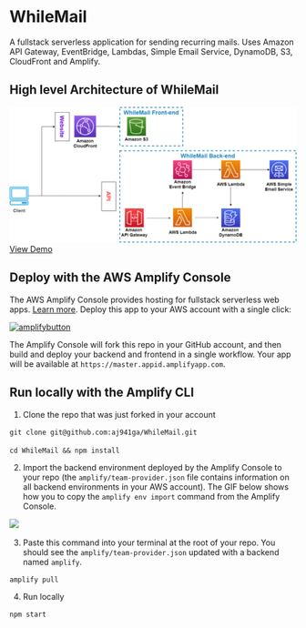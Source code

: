 # WhileMail

A fullstack serverless application for sending recurring mails. Uses Amazon API Gateway, EventBridge, Lambdas, Simple Email Service, DynamoDB, S3, CloudFront and Amplify.

## High level Architecture of WhileMail

![WhileMail AWS High Level architecture](public/images/whilemail-aws-architecture.png)
[View Demo](https://master.d2ka7y7551sk8n.amplifyapp.com/)

## Deploy with the AWS Amplify Console

The AWS Amplify Console provides hosting for fullstack serverless web apps. [Learn more](https://console.amplify.aws). Deploy this app to your AWS account with a single click:

[![amplifybutton](https://oneclick.amplifyapp.com/button.svg)](https://console.aws.amazon.com/amplify/home#/deploy?repo=https://github.com/aj941ga/WhileMail)

The Amplify Console will fork this repo in your GitHub account, and then build and deploy your backend and frontend in a single workflow. Your app will be available at `https://master.appid.amplifyapp.com`.

## Run locally with the Amplify CLI

1. Clone the repo that was just forked in your account

  ```
  git clone git@github.com:aj941ga/WhileMail.git

  cd WhileMail && npm install
  ```

2. Import the backend environment deployed by the Amplify Console to your repo (the `amplify/team-provider.json` file contains information on all backend environments in your AWS account). The GIF below shows how you to copy the `amplify env import` command from the Amplify Console. 

<img src="https://github.com/aws-samples/create-react-app-auth-amplify/blob/master/src/images/import-backend.gif" width="800"/>

3. Paste this command into your terminal at the root of your repo. You should see the `amplify/team-provider.json` updated with a backend named `amplify`.

  ```
  amplify pull
  ```
4. Run locally

  ```
  npm start
  ```

